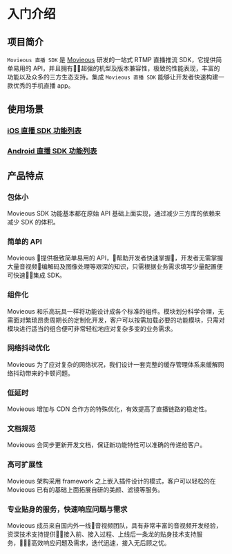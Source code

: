 # 入门介绍

## 项目简介

`Movieous 直播 SDK` 是 [Movieous](https://movieous.cn/) 研发的一站式 RTMP 直播推流 SDK，它提供简单易用的 API，并且拥有超强的机型及版本兼容性，极致的性能表现，丰富的功能以及众多的三方生态支持。集成 `Movieous 直播 SDK` 能够让开发者快速构建一款优秀的手机直播 app。

## 使用场景

### [iOS 直播 SDK 功能列表](https://github.com/movieous-team/MovieousLive-Cocoa-Release/blob/master/README.zh-cn.md#%E5%8A%9F%E8%83%BD)
### [Android 直播 SDK 功能列表](https://github.com/movieous-team/MovieousLive-Android-Release/blob/master/README.zh-cn.md#%E5%8A%9F%E8%83%BD%E7%89%B9%E6%80%A7)

## 产品特点

### 包体小

Movieous SDK 功能基本都在原始 API 基础上面实现，通过减少三方库的依赖来减少 SDK 的体积。 

### 简单的 API

Movieous 提供极致简单易用的 API，帮助开发者快速掌握，开发者无需掌握大量音视频编解码及图像处理等艰深的知识，只需根据业务需求填写少量配置便可快速集成 SDK。

### 组件化

Movieous 和乐高玩具一样将功能设计成各个标准的组件。模块划分科学合理，无需面对繁琐昂贵周期长的定制化开发，客户可以按需加载必要的功能模块，只需对模块进行适当的组合便可非常轻松地应对复杂多变的业务需求。

### 网络抖动优化

Movieous 为了应对复杂的网络状况，我们设计一套完整的缓存管理体系来缓解网络抖动带来的卡顿问题。

### 低延时

Movieous 增加与 CDN 合作方的特殊优化，有效提高了直播链路的稳定性。

### 文档规范

Movieous 会同步更新开发文档，保证新功能特性可以准确的传递给客户。

### 高可扩展性

Movieous 架构采用 framework 之上嵌入插件设计的模式，客户可以轻松的在 Movieous 已有的基础上面拓展自研的美颜、滤镜等服务。

### 专业贴身的服务，快速响应问题与需求

Movieous 成员来自国内外一线音视频团队，具有非常丰富的音视频开发经验，资深技术支持提供接入前、接入过程、上线后一条龙的贴身技术支持服务，高效响应问题及需求，迭代迅速，接入无后顾之忧。
